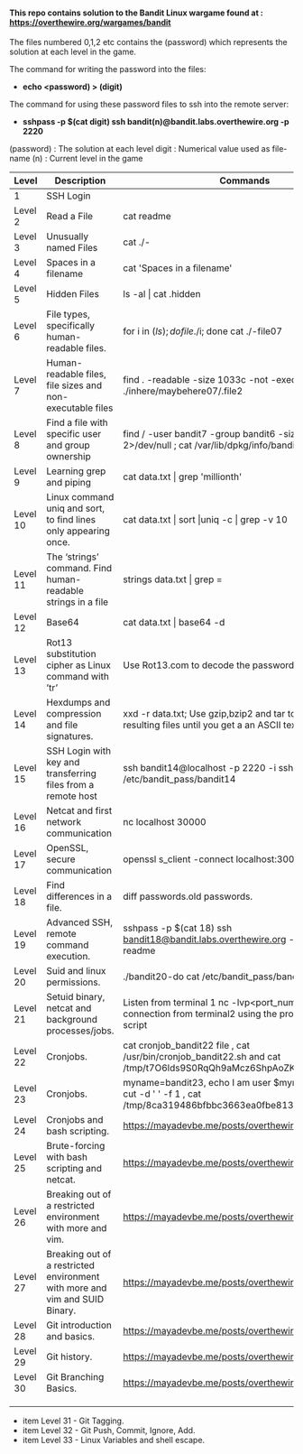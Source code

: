 #### This repo contains solution to the Bandit Linux wargame found at : https://overthewire.org/wargames/bandit

The files numbered 0,1,2 etc contains the (password) which represents the solution at each level in the game.

The command for writing the password into the files:

- **echo <password) > (digit)**

The command for using these password files to ssh into the remote server:

- **sshpass -p $(cat digit) ssh bandit(n)@bandit.labs.overthewire.org -p 2220**

(password)  : The solution at each level
 digit      : Numerical value used as file-name
(n)         : Current level in the game


| Level    | Description                                                                 | Commands                                                                                                          |
|----------|-----------------------------------------------------------------------------|-------------------------------------------------------------------------------------------------------------------|
| 1        | SSH Login                                                                   |                                                                                                                   |
| Level 2  | Read a File                                                                 | cat readme                                                                                                        |
| Level 3  | Unusually named Files                                                       | cat ./-                                                                                                           |
| Level 4  | Spaces in a filename                                                        | cat 'Spaces in a filename'                                                                                        |
| Level 5  | Hidden Files                                                                | ls -al \| cat .hidden                                                                                             |
| Level 6  | File types, specifically human-readable files.                              | for i in $(ls); do file ./$i; done    cat ./-file07                                                               |
| Level 7  | Human-readable files, file sizes and non-executable files                   | find . -readable -size 1033c -not -executable ;  cat ./inhere/maybehere07/.file2                                  |
| Level 8  | Find a file with specific user and group ownership                          | find / -user bandit7 -group bandit6 -size 33c 2>/dev/null ;  cat /var/lib/dpkg/info/bandit7.password              |
| Level 9  | Learning grep and piping                                                    | cat data.txt \| grep 'millionth'                                                                                  |
| Level 10 | Linux command uniq and sort, to find lines only appearing once.             | cat data.txt \| sort \|uniq -c \| grep -v 10                                                                      |
| Level 11 | The ‘strings’ command. Find human-readable strings in a file                | strings data.txt \| grep =                                                                                        |
| Level 12 | Base64                                                                      | cat data.txt \| base64 -d                                                                                         |
| Level 13 | Rot13 substitution cipher as Linux command with ’tr’                        | Use Rot13.com to decode the password                                                                              |
| Level 14 | Hexdumps and compression and file signatures.                               | xxd -r data.txt; Use gzip,bzip2 and tar to decompress resulting files until you get a  an ASCII text file         |
| Level 15 | SSH Login with key and transferring files from a remote host                | ssh bandit14@localhost -p 2220 -i sshkey.private ; cd /etc/bandit_pass/bandit14                                   |
| Level 16 | Netcat and first network communication                                      | nc localhost 30000                                                                                                |
| Level 17 | OpenSSL, secure communication                                               | openssl s_client -connect localhost:30001                                                                         |
| Level 18 | Find differences in a file.                                                 | diff passwords.old passwords.                                                                                     |
| Level 19 | Advanced SSH, remote command execution.                                     | sshpass -p $(cat 18) ssh bandit18@bandit.labs.overthewire.org -p 2220 cat readme                                  |
| Level 20 | Suid and linux permissions.                                                 | ./bandit20-do cat /etc/bandit_pass/bandit20                                                                       |
| Level 21 | Setuid binary, netcat and background processes/jobs.                        | Listen from terminal 1 nc -lvp<port_num>, establish connection from terminal2 using the provided suconnect script |
| Level 22 | Cronjobs.                                                                   | cat cronjob_bandit22 file , cat /usr/bin/cronjob_bandit22.sh  and cat /tmp/t7O6lds9S0RqQh9aMcz6ShpAoZKF7fgv       |
| Level 23 | Cronjobs.                                                                   | myname=bandit23, echo I am user $myname \| md5sum \| cut -d ' ' -f 1 , cat /tmp/8ca319486bfbbc3663ea0fbe81326349  |
| Level 24 | Cronjobs and bash scripting.                                                | https://mayadevbe.me/posts/overthewire/bandit/level24/                                                            |
| Level 25 | Brute-forcing with bash scripting and netcat.                               | https://mayadevbe.me/posts/overthewire/bandit/level25/                                                            |
| Level 26 | Breaking out of a restricted environment with more and vim.                 | https://mayadevbe.me/posts/overthewire/bandit/level26/                                                            |
| Level 27 | Breaking out of a restricted environment with more and vim and SUID Binary. | https://mayadevbe.me/posts/overthewire/bandit/level27/                                                            |
| Level 28 | Git introduction and basics.                                                | https://mayadevbe.me/posts/overthewire/bandit/level28/                                                            |
| Level 29 | Git history.                                                                | https://mayadevbe.me/posts/overthewire/bandit/level29/                                                            |
| Level 30 | Git Branching Basics.                                                       | https://mayadevbe.me/posts/overthewire/bandit/level30/                                                            |
|          |                                                                             |                                                                                                                   |
|          |                                                                             |                                                                                                                   |
|          |                                                                             |                                                                                                                   |
* item        Level 31 - Git Tagging.
* item        Level 32 - Git Push, Commit, Ignore, Add.
* item        Level 33 - Linux Variables and shell escape.
